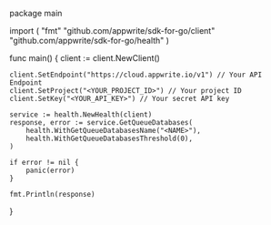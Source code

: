 package main

import (
    "fmt"
    "github.com/appwrite/sdk-for-go/client"
    "github.com/appwrite/sdk-for-go/health"
)

func main() {
    client := client.NewClient()

    client.SetEndpoint("https://cloud.appwrite.io/v1") // Your API Endpoint
    client.SetProject("<YOUR_PROJECT_ID>") // Your project ID
    client.SetKey("<YOUR_API_KEY>") // Your secret API key

    service := health.NewHealth(client)
    response, error := service.GetQueueDatabases(
        health.WithGetQueueDatabasesName("<NAME>"),
        health.WithGetQueueDatabasesThreshold(0),
    )

    if error != nil {
        panic(error)
    }

    fmt.Println(response)
}
